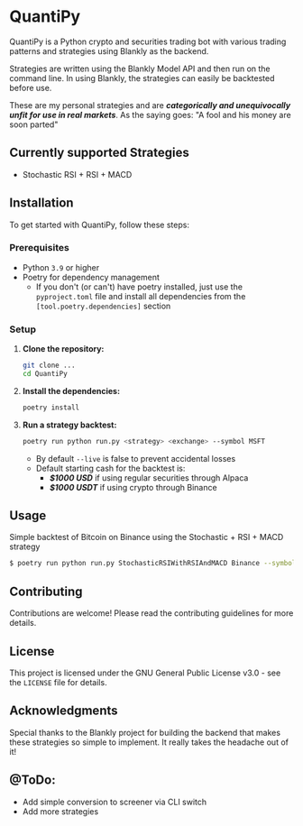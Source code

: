 # QuantiPy

QuantiPy is a Python crypto and securities trading bot with various trading
patterns and strategies using Blankly as the backend.

Strategies are written using the Blankly Model API and then run on the command
line. In using Blankly, the strategies can easily be backtested before use.

These are my personal strategies and are ***categorically and unequivocally
unfit for use in real markets***. As the saying goes: "A fool and his money
are soon parted"

## Currently supported Strategies

- Stochastic RSI + RSI + MACD

## Installation

To get started with QuantiPy, follow these steps:

### Prerequisites

- Python `3.9` or higher
- Poetry for dependency management
  - If you don't (or can't) have poetry installed, just use the
  `pyproject.toml` file and install all dependencies from the
  `[tool.poetry.dependencies]` section

### Setup

1. **Clone the repository:**

   ```bash
   git clone ...
   cd QuantiPy
   ```

2. **Install the dependencies:**

    ```bash
    poetry install
    ```

3. **Run a strategy backtest:**

    ```bash
    poetry run python run.py <strategy> <exchange> --symbol MSFT
    ```

    - By default `--live` is false to prevent accidental losses
    - Default starting cash for the backtest is:
        - ***$1000 USD*** if using regular securities through Alpaca
        - ***$1000 USDT*** if using crypto through Binance

## Usage

  Simple backtest of Bitcoin on Binance using the Stochastic + RSI + MACD strategy
  ```bash
  $ poetry run python run.py StochasticRSIWithRSIAndMACD Binance --symbol BTC-USDT --backtest
  ```

## Contributing

Contributions are welcome! Please read the contributing guidelines for more details.

## License

This project is licensed under the GNU General Public License v3.0 - see the
`LICENSE` file for details.

## Acknowledgments

Special thanks to the Blankly project for building the backend that makes these
strategies so simple to implement. It really takes the headache out of it!

## @ToDo:

- Add simple conversion to screener via CLI switch
- Add more strategies